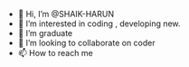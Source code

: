 - 👋 Hi, I’m @SHAIK-HARUN
- 👀 I’m interested in coding , developing new.
- 🌱 I’m graduate 
- 💞️ I’m looking to collaborate on coder 
- 📫 How to reach me 

<!---
SHAIK-HARUN/SHAIK-HARUN is a ✨ special ✨ repository because its `README.md` (this file) appears on your GitHub profile.
You can click the Preview link to take a look at your changes.
--->
